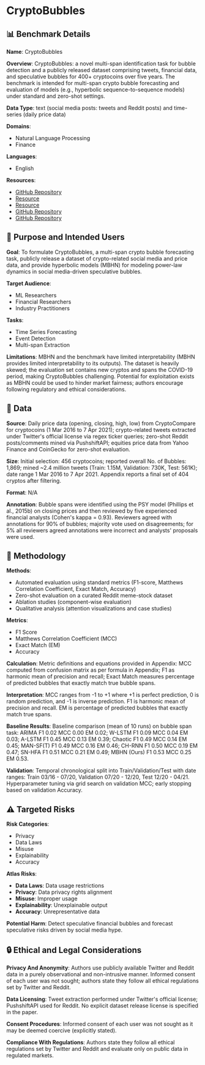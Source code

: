 # CryptoBubbles

## 📊 Benchmark Details

**Name**: CryptoBubbles

**Overview**: CryptoBubbles: a novel multi-span identification task for bubble detection and a publicly released dataset comprising tweets, financial data, and speculative bubbles for 400+ cryptocoins over five years. The benchmark is intended for multi-span crypto bubble forecasting and evaluation of models (e.g., hyperbolic sequence-to-sequence models) under standard and zero-shot settings.

**Data Type**: text (social media posts: tweets and Reddit posts) and time-series (daily price data)

**Domains**:
- Natural Language Processing
- Finance

**Languages**:
- English

**Resources**:
- [GitHub Repository](https://github.com/gtfintechlab/CryptoBubbles-NAACL)
- [Resource](https://arxiv.org/abs/2206.06320)
- [Resource](https://www.cryptocompare.com/)
- [GitHub Repository](https://github.com/pushshift/api)
- [GitHub Repository](https://github.com/ferrine/hyrnn)

## 🎯 Purpose and Intended Users

**Goal**: To formulate CryptoBubbles, a multi-span crypto bubble forecasting task, publicly release a dataset of crypto-related social media and price data, and provide hyperbolic models (MBHN) for modeling power-law dynamics in social media-driven speculative bubbles.

**Target Audience**:
- ML Researchers
- Financial Researchers
- Industry Practitioners

**Tasks**:
- Time Series Forecasting
- Event Detection
- Multi-span Extraction

**Limitations**: MBHN and the benchmark have limited interpretability (MBHN provides limited interpretability to its outputs). The dataset is heavily skewed; the evaluation set contains new cryptos and spans the COVID-19 period, making CryptoBubbles challenging. Potential for exploitation exists as MBHN could be used to hinder market fairness; authors encourage following regulatory and ethical considerations.

## 💾 Data

**Source**: Daily price data (opening, closing, high, low) from CryptoCompare for cryptocoins (1 Mar 2016 to 7 Apr 2021); crypto-related tweets extracted under Twitter's official license via regex ticker queries; zero-shot Reddit posts/comments mined via PushshiftAPI; equities price data from Yahoo Finance and CoinGecko for zero-shot evaluation.

**Size**: Initial selection: 456 cryptocoins; reported overall No. of Bubbles: 1,869; mined ~2.4 million tweets (Train: 1.15M, Validation: 730K, Test: 561K); date range 1 Mar 2016 to 7 Apr 2021. Appendix reports a final set of 404 cryptos after filtering.

**Format**: N/A

**Annotation**: Bubble spans were identified using the PSY model (Phillips et al., 2015b) on closing prices and then reviewed by five experienced financial analysts (Cohen's kappa = 0.93). Reviewers agreed with annotations for 90% of bubbles; majority vote used on disagreements; for 5% all reviewers agreed annotations were incorrect and analysts' proposals were used.

## 🔬 Methodology

**Methods**:
- Automated evaluation using standard metrics (F1-score, Matthews Correlation Coefficient, Exact Match, Accuracy)
- Zero-shot evaluation on a curated Reddit meme-stock dataset
- Ablation studies (component-wise evaluation)
- Qualitative analysis (attention visualizations and case studies)

**Metrics**:
- F1 Score
- Matthews Correlation Coefficient (MCC)
- Exact Match (EM)
- Accuracy

**Calculation**: Metric definitions and equations provided in Appendix: MCC computed from confusion matrix as per formula in Appendix; F1 as harmonic mean of precision and recall; Exact Match measures percentage of predicted bubbles that exactly match true bubble spans.

**Interpretation**: MCC ranges from -1 to +1 where +1 is perfect prediction, 0 is random prediction, and -1 is inverse prediction. F1 is harmonic mean of precision and recall. EM is percentage of predicted bubbles that exactly match true spans.

**Baseline Results**: Baseline comparison (mean of 10 runs) on bubble span task: ARIMA F1 0.02 MCC 0.00 EM 0.02; W-LSTM F1 0.09 MCC 0.04 EM 0.03; A-LSTM F1 0.45 MCC 0.13 EM 0.39; Chaotic F1 0.49 MCC 0.14 EM 0.45; MAN-SF(T) F1 0.49 MCC 0.16 EM 0.46; CH-RNN F1 0.50 MCC 0.19 EM 0.47; SN-HFA F1 0.51 MCC 0.21 EM 0.49; MBHN (Ours) F1 0.53 MCC 0.25 EM 0.53.

**Validation**: Temporal chronological split into Train/Validation/Test with date ranges: Train 03/16 - 07/20, Validation 07/20 - 12/20, Test 12/20 - 04/21. Hyperparameter tuning via grid search on validation MCC; early stopping based on validation Accuracy.

## ⚠️ Targeted Risks

**Risk Categories**:
- Privacy
- Data Laws
- Misuse
- Explainability
- Accuracy

**Atlas Risks**:
- **Data Laws**: Data usage restrictions
- **Privacy**: Data privacy rights alignment
- **Misuse**: Improper usage
- **Explainability**: Unexplainable output
- **Accuracy**: Unrepresentative data

**Potential Harm**: Detect speculative financial bubbles and forecast speculative risks driven by social media hype.

## 🔒 Ethical and Legal Considerations

**Privacy And Anonymity**: Authors use publicly available Twitter and Reddit data in a purely observational and non-intrusive manner. Informed consent of each user was not sought; authors state they follow all ethical regulations set by Twitter and Reddit.

**Data Licensing**: Tweet extraction performed under Twitter's official license; PushshiftAPI used for Reddit. No explicit dataset release license is specified in the paper.

**Consent Procedures**: Informed consent of each user was not sought as it may be deemed coercive (explicitly stated).

**Compliance With Regulations**: Authors state they follow all ethical regulations set by Twitter and Reddit and evaluate only on public data in regulated markets.
